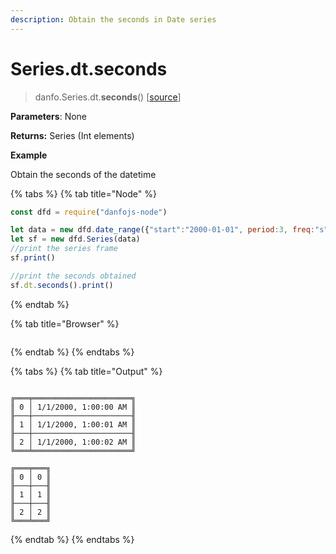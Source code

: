 ```yaml
---
description: Obtain the seconds in Date series
---
```


# Series.dt.seconds

> danfo.Series.dt.**seconds**\(\)   \[[source](https://github.com/opensource9ja/danfojs/blob/master/danfojs/src/core/timeseries.js#L280)\]

**Parameters**: None

**Returns:** Series \(Int elements\)

**Example**

Obtain the seconds of the datetime

{% tabs %}
{% tab title="Node" %}
```javascript
const dfd = require("danfojs-node")

let data = new dfd.date_range({"start":"2000-01-01", period:3, freq:"s"})
let sf = new dfd.Series(data)
//print the series frame
sf.print()

//print the seconds obtained
sf.dt.seconds().print()
```
{% endtab %}

{% tab title="Browser" %}
```

```
{% endtab %}
{% endtabs %}

{% tabs %}
{% tab title="Output" %}
```text

╔═══╤══════════════════════╗
║ 0 │ 1/1/2000, 1:00:00 AM ║
╟───┼──────────────────────╢
║ 1 │ 1/1/2000, 1:00:01 AM ║
╟───┼──────────────────────╢
║ 2 │ 1/1/2000, 1:00:02 AM ║
╚═══╧══════════════════════╝

╔═══╤═══╗
║ 0 │ 0 ║
╟───┼───╢
║ 1 │ 1 ║
╟───┼───╢
║ 2 │ 2 ║
╚═══╧═══╝

```
{% endtab %}
{% endtabs %}

